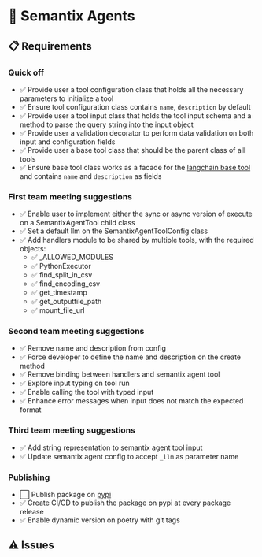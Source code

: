 # 🔧 Semantix Agents

## 📋 Requirements

### Quick off

- ✅ Provide user a tool configuration class that holds all the necessary parameters to initialize a tool
- ✅ Ensure tool configuration class contains `name`, `description` by default
- ✅ Provide user a tool input class that holds the tool input schema and a method to parse the query string into the input object
- ✅ Provide user a validation decorator to perform data validation on both input and configuration fields
- ✅ Provide user a base tool class that should be the parent class of all tools
- ✅ Ensure base tool class works as a facade for the [langchain base tool](https://python.langchain.com/docs/modules/tools) and contains `name` and `description` as fields

### First team meeting suggestions

- ✅ Enable user to implement either the sync or async version of execute on a SemantixAgentTool child class
- ✅ Set a default llm on the SemantixAgentToolConfig class
- ✅ Add handlers module to be shared by multiple tools, with the required objects:
  - ✅ \_ALLOWED_MODULES
  - ✅ PythonExecutor
  - ✅ find_split_in_csv
  - ✅ find_encoding_csv
  - ✅ get_timestamp
  - ✅ get_outputfile_path
  - ✅ mount_file_url

### Second team meeting suggestions

- ✅ Remove name and description from config
- ✅ Force developer to define the name and description on the create method
- ✅ Remove binding between handlers and semantix agent tool
- ✅ Explore input typing on tool run
- ✅ Enable calling the tool with typed input
- ✅ Enhance error messages when input does not match the expected format

### Third team meeting suggestions

- ✅ Add string representation to semantix agent tool input
- ✅ Update semantix agent config to accept `_llm` as parameter name

### Publishing

- ⬜ Publish package on [pypi](https://pypi.org)
- ✅ Create CI/CD to publish the package on pypi at every package release
- ✅ Enable dynamic version on poetry with git tags

## ⚠️ Issues
